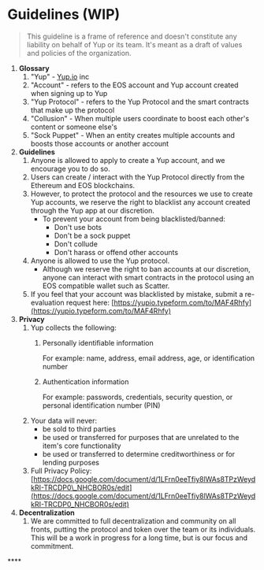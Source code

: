# Guidelines \(WIP\)

> This guideline is a frame of reference and doesn't constitute any liability on behalf of Yup or its team. It's meant as a draft of values and policies of the organization.

1. **Glossary**
   1. "Yup" - [Yup.io](http://yup.io) inc
   2. "Account" - refers to the EOS account and Yup account created when signing up to Yup
   3. "Yup Protocol" - refers to the Yup Protocol and the smart contracts that make up the protocol
   4. "Collusion" - When multiple users coordinate to boost each other's content or someone else's
   5. "Sock Puppet" - When an entity creates multiple accounts and boosts those accounts or another account
2. **Guidelines**
   1. Anyone is allowed to apply to create a Yup account, and we encourage you to do so.
   2. Users can create / interact with the Yup Protocol directly from the Ethereum and EOS blockchains.
   3. However, to protect the protocol and the resources we use to create Yup accounts, we reserve the right to blacklist any account created through the Yup app at our discretion.
      * To prevent your account from being blacklisted/banned:
        * Don't use bots
        * Don't be a sock puppet
        * Don't collude
        * Don't harass or offend other accounts
   4. Anyone is allowed to use the Yup protocol.
      * Although we reserve the right to ban accounts at our discretion, anyone can interact with smart contracts in the protocol using an EOS compatible wallet such as Scatter.
   5. If you feel that your account was blacklisted by mistake, submit a re-evaluation request here: [https://yupio.typeform.com/to/MAF4Rhfy](https://yupio.typeform.com/to/MAF4Rhfy)
3. **Privacy**
   1. Yup collects the following:
      1. Personally identifiable information

         For example: name, address, email address, age, or identification number

      2. Authentication information

         For example: passwords, credentials, security question, or personal identification number \(PIN\)
   2. Your data will never:
      * be sold to third parties
      * be used or transferred for purposes that are unrelated to the item's core functionality
      * be used or transferred to determine creditworthiness or for lending purposes
   3. Full Privacy Policy: [https://docs.google.com/document/d/1LFrn0eeTfiy8lWAs8TPzWeydkRI-TRCDP0\_NHCBOR0s/edit](https://docs.google.com/document/d/1LFrn0eeTfiy8lWAs8TPzWeydkRI-TRCDP0_NHCBOR0s/edit)
4. **Decentralization**
   1. We are committed to full decentralization and community on all fronts, putting the protocol and token over the team or its individuals. This will be a work in progress for a long time, but is our focus and commitment.

\*\*\*\*

